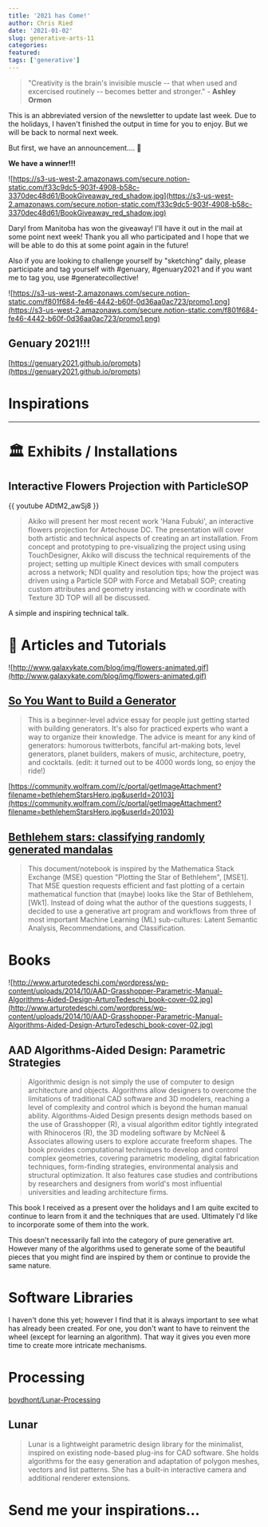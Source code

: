 ```yaml
---
title: '2021 has Come!'
author: Chris Ried
date: '2021-01-02'
slug: generative-arts-11
categories: 
featured: 
tags: ['generative']
---
```

> "Creativity is the brain's invisible muscle -- that when used and excercised routinely -- becomes better and stronger." - **Ashley Ormon**

This is an abbreviated version of the newsletter to update last week. Due to the holidays, I haven't finished the output in time for you to enjoy. But we will be back to normal next week. 

But first, we have an announcement.... 🥁

**We have a winner!!!** 

![https://s3-us-west-2.amazonaws.com/secure.notion-static.com/f33c9dc5-903f-4908-b58c-3370dec48d61/BookGiveaway_red_shadow.jpg](https://s3-us-west-2.amazonaws.com/secure.notion-static.com/f33c9dc5-903f-4908-b58c-3370dec48d61/BookGiveaway_red_shadow.jpg)

Daryl from Manitoba has won the giveaway! I'll have it out in the mail at some point next week!  Thank you all who participated and I hope that we will be able to do this at some point again in the future!  

Also if you are looking to challenge yourself by "sketching" daily, please participate and tag yourself with #genuary, #genuary2021 and if you want me to tag you, use #generatecollective!

![https://s3-us-west-2.amazonaws.com/secure.notion-static.com/f801f684-fe46-4442-b60f-0d36aa0ac723/promo1.png](https://s3-us-west-2.amazonaws.com/secure.notion-static.com/f801f684-fe46-4442-b60f-0d36aa0ac723/promo1.png)

## Genuary 2021!!!

[https://genuary2021.github.io/prompts](https://genuary2021.github.io/prompts)

# Inspirations

---

# 🏛️ Exhibits / Installations

## Interactive Flowers Projection with ParticleSOP

{{ youtube ADtM2_awSj8 }}

> Akiko will present her most recent work 'Hana Fubuki', an interactive flowers projection for Artechouse DC. The presentation will cover both artistic and technical aspects of creating an art installation. From concept and prototyping to pre-visualizing the project using using TouchDesigner, Akiko will discuss the technical requirements of the project; setting up multiple Kinect devices with small computers across a network; NDI quality and resolution tips; how the project was driven using a Particle SOP with Force and Metaball SOP; creating custom attributes and geometry instancing with w coordinate with Texture 3D TOP will all be discussed.
> 

A simple and inspiring technical talk. 

# 🔖 Articles and Tutorials

![http://www.galaxykate.com/blog/img/flowers-animated.gif](http://www.galaxykate.com/blog/img/flowers-animated.gif)

## [So You Want to Build a Generator](http://www.galaxykate.com/blog/generator.html)

> This is a beginner-level advice essay for people just getting started with building generators. It's also for practiced experts who want a way to organize their knowledge. The advice is meant for any kind of generators: humorous twitterbots, fanciful art-making bots, level generators, planet builders, makers of music, architecture, poetry, and cocktails. (edit: it turned out to be 4000 words long, so enjoy the ride!)
> 

[https://community.wolfram.com//c/portal/getImageAttachment?filename=bethlehemStarsHero.jpg&userId=20103](https://community.wolfram.com//c/portal/getImageAttachment?filename=bethlehemStarsHero.jpg&userId=20103)

## [Bethlehem stars: classifying randomly generated mandalas](https://community.wolfram.com/groups/-/m/t/2143094?fbclid=IwAR1J-q7reZI7A8dHtG2bZTOujZmnyYKQTw5zeBhCdCHrtFhOdis9dqKBV7M)

> This document/notebook is inspired by the Mathematica Stack Exchange (MSE) question "Plotting the Star of Bethlehem", [MSE1]. That MSE question requests efficient and fast plotting of a certain mathematical function that (maybe) looks like the Star of Bethlehem, [Wk1]. Instead of doing what the author of the questions suggests, I decided to use a generative art program and workflows from three of most important Machine Learning (ML) sub-cultures: Latent Semantic Analysis, Recommendations, and Classification.
> 

# Books

![http://www.arturotedeschi.com/wordpress/wp-content/uploads/2014/10/AAD-Grasshopper-Parametric-Manual-Algorithms-Aided-Design-ArturoTedeschi_book-cover-02.jpg](http://www.arturotedeschi.com/wordpress/wp-content/uploads/2014/10/AAD-Grasshopper-Parametric-Manual-Algorithms-Aided-Design-ArturoTedeschi_book-cover-02.jpg)

## AAD Algorithms-Aided Design: Parametric Strategies

> Algorithmic design is not simply the use of computer to design architecture and objects. Algorithms allow designers to overcome the limitations of traditional CAD software and 3D modelers, reaching a level of complexity and control which is beyond the human manual ability. Algorithms-Aided Design presents design methods based on the use of Grasshopper (R), a visual algorithm editor tightly integrated with Rhinoceros (R), the 3D modeling software by McNeel & Associates allowing users to explore accurate freeform shapes. The book provides computational techniques to develop and control complex geometries, covering parametric modeling, digital fabrication techniques, form-finding strategies, environmental analysis and structural optimization. It also features case studies and contributions by researchers and designers from world's most influential universities and leading architecture firms.
> 

This book I received as a present over the holidays and I am quite excited to continue to learn from it and the techniques that are used. Ultimately I'd like to incorporate some of them into the work. 

This doesn't necessarily fall into the category of pure generative art. However many of the algorithms used to generate some of the beautiful pieces that you might find are inspired by them or continue to provide the same nature.

# Software Libraries

 I haven't done this yet; however I find that it is always important to see what has already been created. For one, you don't want to have to reinvent the wheel (except for learning an algorithm). That way it gives you even more time to create more intricate mechanisms. 

# Processing

[boydhont/Lunar-Processing](https://github.com/boydhont/Lunar-Processing/blob/master/examples/Particles/Particles.pde)

## Lunar

> Lunar is a lightweight parametric design library for the minimalist, inspired on existing node-based plug-ins for CAD software. She holds algorithms for the easy generation and adaptation of polygon meshes, vectors and list patterns. She has a built-in interactive camera and additional renderer extensions.
> 

# Send me your inspirations...